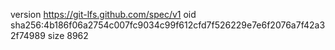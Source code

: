 version https://git-lfs.github.com/spec/v1
oid sha256:4b186f06a2754c007fc9034c99f612cfd7f526229e7e6f2076a7f42a32f74989
size 8962
